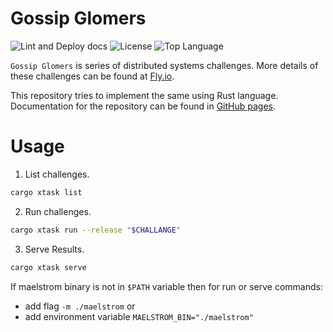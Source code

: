 #  Gossip Glomers

![Lint and Deploy docs](https://github.com/sak96/gossip_glomers/actions/workflows/main.yml/badge.svg)
![License](https://img.shields.io/github/license/sak96/gossip_glomers)
![Top Language](https://img.shields.io/github/languages/top/sak96/gossip_glomers)

`Gossip Glomers` is series of distributed systems challenges.
More details of these challenges can be found at [Fly.io](https://fly.io/dist-sys/).

This repository tries to implement the same using Rust language.
Documentation for the repository can be found in [GitHub pages](https://sak96.github.io/gossip_glomers/).

# Usage

1. List challenges.
  ```bash
  cargo xtask list
  ```

2. Run challenges.
  ```bash
  cargo xtask run --release "$CHALLANGE"
  ```

3. Serve Results.
  ```bash
  cargo xtask serve
  ```

If maelstrom binary is not in `$PATH` variable then for run or serve commands:
  - add flag `-m ./maelstrom` or
  - add environment variable `MAELSTROM_BIN="./maelstrom"`
